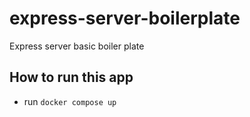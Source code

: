 # express-server-boilerplate

Express server basic boiler plate

## How to run this app

- run `docker compose up`
